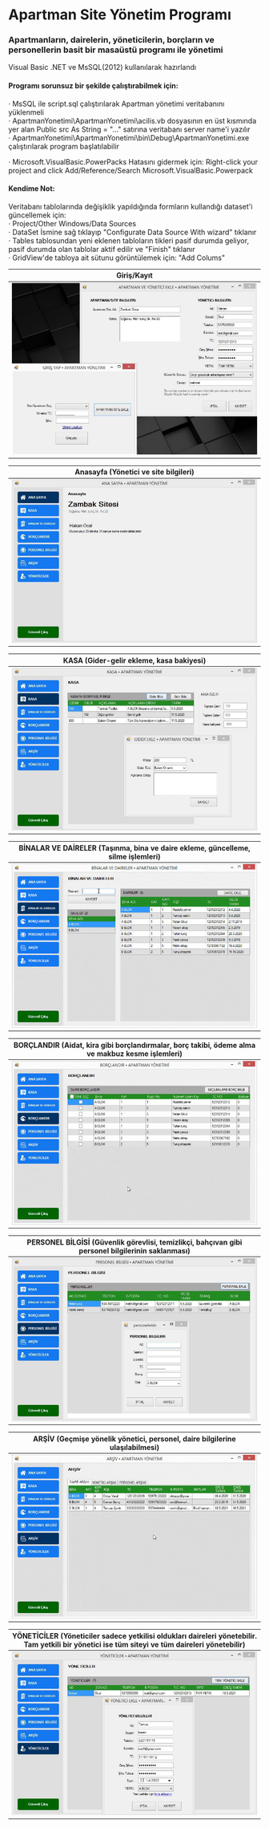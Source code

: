 # Apartman Site Yönetim Programı
### Apartmanların, dairelerin, yöneticilerin, borçların ve personellerin basit bir masaüstü programı ile yönetimi

Visual Basic .NET ve MsSQL(2012) kullanılarak hazırlandı

#### Programı sorunsuz bir şekilde çalıştırabilmek için:
· MsSQL ile script.sql çalıştırılarak Apartman yönetimi veritabanını yüklenmeli\
· ApartmanYonetimi\ApartmanYonetimi\acilis.vb dosyasının en üst kısmında yer alan Public src As String = "..." satırına veritabanı server name'i yazılır\
· ApartmanYonetimi\ApartmanYonetimi\bin\Debug\ApartmanYonetimi.exe çalıştırılarak program başlatılabilir

· Microsoft.VisualBasic.PowerPacks Hatasını gidermek için: Right-click your project and click Add/Reference/Search Microsoft.VisualBasic.Powerpack

#### Kendime Not:
Veritabanı tablolarında değişiklik yapıldığında formların kullandığı dataset'i güncellemek için:\
· Project/Other Windows/Data Sources \
· DataSet İsmine sağ tıklayıp "Configurate Data Source With wizard" tıklanır	\
· Tables tablosundan yeni eklenen tabloların tikleri pasif durumda geliyor, pasif durumda olan tablolar aktif edilir ve "Finish" tıklanır\
· GridView'de tabloya ait sütunu görüntülemek için: "Add Colums"



| Giriş/Kayıt      | 
| :-------------: |
| <img src="/images/1giris.jpg">      | 

|  Anasayfa (Yönetici ve site bilgileri)             |   
|:-------------:|
| <img src="/images/2anasayfa.jpg">      |
 

| KASA  (Gider-gelir ekleme, kasa bakiyesi)     |  
| :-------------: |
| <img src="/images/3kasa.jpg">     |

|  BİNALAR VE DAİRELER (Taşınma, bina ve daire  ekleme, güncelleme, silme işlemleri)        |   
|:-------------:|
|<img src="/images/4binalar-ve-daireler.gif">      |


| BORÇLANDIR (Aidat, kira gibi borçlandırmalar, borç takibi, ödeme alma ve makbuz kesme işlemleri)      |  
| :-------------: |
|<img src="/images/5borclandir.gif">     |

|  PERSONEL BİLGİSİ (Güvenlik görevlisi, temizlikçi, bahçıvan gibi personel bilgilerinin saklanması)               |   
|:-------------:|
| <img src="/images/6personel.jpg">      |



| ARŞİV (Geçmişe yönelik yönetici, personel, daire bilgilerine ulaşılabilmesi)   | 
| :-------------: |
|<img src="/images/7arsiv.gif">      |


|  YÖNETİCİLER (Yöneticiler sadece yetkilisi oldukları daireleri yönetebilir. Tam yetkili bir yönetici ise tüm siteyi ve tüm daireleri yönetebilir)         |   
|:-------------:|
| <img src="/images/8yonetici.jpg">     |








